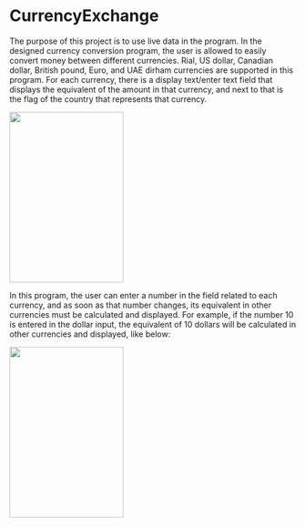 # CurrencyExchange

The purpose of this project is to use live data in the program. In the designed currency conversion program, the user is allowed to easily convert money between different currencies. Rial, US dollar, Canadian dollar, British pound, Euro, and UAE dirham currencies are supported in this program. For each currency, there is a display text/enter text field that displays the equivalent of the amount in that currency, and next to that is the flag of the country that represents that currency. 

<img src="https://github.com/MahdiTheGreat/CurrencyExchange/assets/47212121/1bd03720-11af-48f6-9b86-7254c652662f" width="200" height="300"> 

In this program, the user can enter a number in the field related to each currency, and as soon as that number changes, its equivalent in other currencies must be calculated and displayed. For example, if the number 10 is entered in the dollar input, the equivalent of 10 dollars will be calculated in other currencies and displayed, like below:

<img src="https://github.com/MahdiTheGreat/CurrencyExchange/assets/47212121/2539549b-f4f8-4f93-bed4-ec3cccd43701" width="200" height="300"> 

